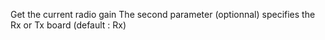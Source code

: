 Get the current radio gain  The second parameter (optionnal) specifies the Rx or Tx board (default : Rx)
